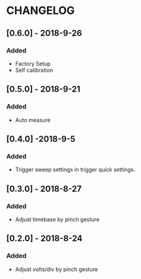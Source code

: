 # CHANGELOG

## [0.6.0] - 2018-9-26

### Added

- Factory Setup
- Self calibration

## [0.5.0] - 2018-9-21

### Added

- Auto measure

## [0.4.0] -2018-9-5

### Added

- Trigger sweep settings in trigger quick settings.

## [0.3.0] - 2018-8-27

### Added

- Adjust timebase by pinch gesture

## [0.2.0] -  2018-8-24

### Added

- Adjust volts/div by pinch gesture

